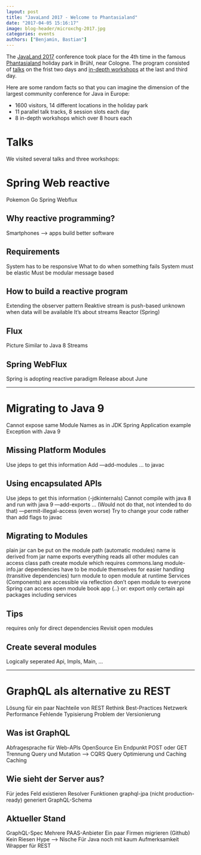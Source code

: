 ```yaml
---
layout: post
title: "JavaLand 2017 - Welcome to Phantasialand"
date: "2017-04-05 15:16:17"
image: blog-header/microxchg-2017.jpg
categories: events
authors: ["Benjamin, Bastian"]
---
```


The [JavaLand 2017](https://www.javaland.eu/en/javaland-2017/) conference took place for the 4th time in the famous [Phantasialand](http://www.phantasialand.de/en/) holiday park in Brühl, near Cologne. The program consisted of [talks](https://programm.javaland.eu/2017/schedule.html) on the frist two days and [in-depth workshops](https://www.javaland.eu/de/programm/schulungstag) at the last and third day.

Here are some random facts so that you can imagine the dimension of the largest community conference for Java in Europe:

- 1600 visitors, 14 different locations in the holiday park
- 11 parallel talk tracks, 8 session slots each day
- 8 in-depth workshops which over 8 hours each

# Talks

We visited several talks and three workshops:

# Spring Web reactive

Pokemon Go
Spring Webflux

## Why reactive programming?

Smartphones —> apps
build better software

## Requirements

System has to be responsive
What to do when something fails
System must be elastic
Must be modular
message based

## How to build a reactive program

Extending the observer pattern
Reaktive stream is push-based
unknown when data will be available
It’s about streams
Reactor (Spring)

## Flux

Picture
Similar to Java 8 Streams

## Spring WebFlux

Spring is adopting reactive paradigm
Release about June

----

# Migrating to Java 9

Cannot expose same Module Names as in JDK
Spring Application example
Exception with Java 9


## Missing Platform Modules

Use jdeps to get this information
Add —add-modules … to javac

## Using encapsulated APIs

Use jdeps to get this information (-jdkinternals)
Cannot compile with java 8 and run with java 9
—add-exports … (Would not do that, not intended to do that)
—permit-illegal-access (even worse)
Try to change your code rather than add flags to javac

## Migrating to Modules

plain jar can be put on the module path (automatic modules)
name is derived from jar name
exports everything
reads all other modules
can access class path
create module which requires commons.lang
module-info.jar
dependencies have to be module themselves for easier handling (transitive dependencies)
turn module to open module
at runtime Services (Components) are accessible via reflection
don’t open module to everyone
Spring can access
open module book app {..}
or: export only certain api packages including services

## Tips

requires only for direct dependencies
Revisit open modules

## Create several modules

Logically seperated
Api, Impls, Main, ...

----

# GraphQL als alternative zu REST

Lösung für ein paar Nachteile von REST
Rethink Best-Practices
Netzwerk Performance
Fehlende Typisierung
Problem der Versionierung

## Was ist GraphQL

Abfragesprache für Web-APIs
OpenSource
Ein Endpunkt
POST oder GET
Trennung Query und Mutation —> CQRS
Query Optimierung und Caching
Caching

## Wie sieht der Server aus?

Für jedes Feld existieren Resolver Funktionen
graphql-jpa (nicht production-ready)
generiert GraphQL-Schema

## Aktueller Stand

GraphQL-Spec
Mehrere PAAS-Anbieter
Ein paar Firmen migrieren (Github)
Kein Riesen Hype —> Nische
Für Java noch mit kaum Aufmerksamkeit
Wrapper für REST

